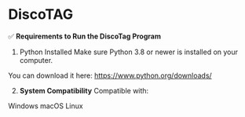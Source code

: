 # DiscoTAG


✅ **Requirements to Run the DiscoTag Program**
1. Python Installed
Make sure Python 3.8 or newer is installed on your computer.

You can download it here: https://www.python.org/downloads/

2. **System Compatibility**
Compatible with:

Windows
macOS
Linux
